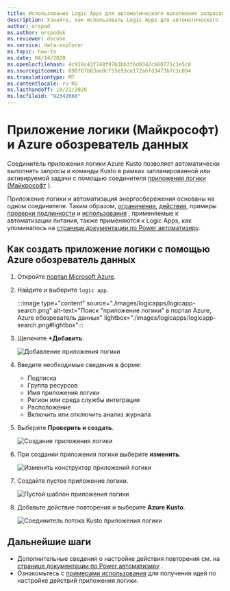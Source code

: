```yaml
---
title: Использование Logic Apps для автоматического выполнения запросов Kusto
description: Узнайте, как использовать Logic Apps для автоматического запуска запросов и команд Kusto и планирования их выполнения.
author: orspod
ms.author: orspodek
ms.reviewer: docohe
ms.service: data-explorer
ms.topic: how-to
ms.date: 04/14/2020
ms.openlocfilehash: 4c918c43f748f97b3bb3f6d0342c660775c1e5c8
ms.sourcegitcommit: 898f67b83ae8cf55e93ce172a6fd3473b7c1c094
ms.translationtype: MT
ms.contentlocale: ru-RU
ms.lasthandoff: 10/21/2020
ms.locfileid: "92342660"
---
```

# <a name="microsoft-logic-app-and-azure-data-explorer"></a>Приложение логики (Майкрософт) и Azure обозреватель данных

Соединитель приложения логики Azure Kusto позволяет автоматически выполнять запросы и команды Kusto в рамках запланированной или активируемой задачи с помощью соединителя [приложения логики (Майкрософт](/azure/logic-apps/logic-apps-what-are-logic-apps) ).

Приложение логики и автоматизация энергосбережения основаны на одном соединителе. Таким образом, [ограничения](../../flow.md#limitations), [действия](../../flow.md#flow-actions), примеры [проверки подлинности](../../flow.md#authentication) и [использования](../../flow-usage.md) , применяемые к автоматизации питания, также применяются к Logic Apps, как упоминалось на [странице документации по Power автоматизиру](../../flow.md).

## <a name="how-to-create-a-logic-app-with-azure-data-explorer"></a>Как создать приложение логики с помощью Azure обозреватель данных

1. Откройте [портал Microsoft Azure](https://ms.portal.azure.com/). 
1. Найдите и выберите `logic app`.

    :::image type="content" source="./images/logicapps/logicapp-search.png" alt-text="Поиск &quot;приложение логики&quot; в портал Azure, Azure обозреватель данных" lightbox="./images/logicapps/logicapp-search.png#lightbox":::

1. Щелкните **+Добавить**.

    ![Добавление приложения логики](./Images/logicapps/logicapp-add.png)

1. Введите необходимые сведения в форме:
    * Подписка
    * Группа ресурсов
    * Имя приложения логики
    * Регион или среда службы интеграции
    * Расположение
    * Включить или отключить анализ журнала
1. Выберите **Проверить и создать**.

    ![Создание приложения логики](./Images/logicapps/logicapp-create-new.png)

1. При создании приложения логики выберите **изменить**.

    ![Изменить конструктор приложений логики](./Images/logicapps/logicapp-editdesigner.png "logicapp — едитдесигнер")

1. Создайте пустое приложение логики.

    ![Пустой шаблон приложения логики](./Images/logicapps/logicapp-blanktemplate.png "logicapp — бланктемплате")

1. Добавьте действие повторения и выберите **Azure Kusto**.

    ![Соединитель потока Kusto приложения логики](./Images/logicapps/logicapp-kustoconnector.png "logicapp — кустоконнектор")

## <a name="next-steps"></a>Дальнейшие шаги

* Дополнительные сведения о настройке действия повторения см. на [странице документации по Power автоматизиру](../../flow.md) .
* Ознакомьтесь с [примерами использования](../../flow-usage.md) для получения идей по настройке действий приложения логики.
